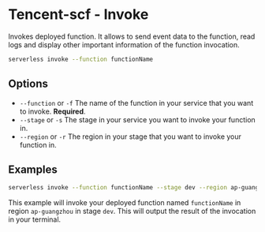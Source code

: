
# Tencent-scf - Invoke

Invokes deployed function. It allows to send event data to the function, read logs and display other important information of the function invocation.

```bash
serverless invoke --function functionName
```

## Options

- `--function` or `-f` The name of the function in your service that you want to invoke. **Required**.
- `--stage` or `-s` The stage in your service you want to invoke your function in.
- `--region` or `-r` The region in your stage that you want to invoke your function in.

## Examples

```bash
serverless invoke --function functionName --stage dev --region ap-guangzhou
```

This example will invoke your deployed function named `functionName` in region `ap-guangzhou` in stage `dev`. This will
output the result of the invocation in your terminal.
